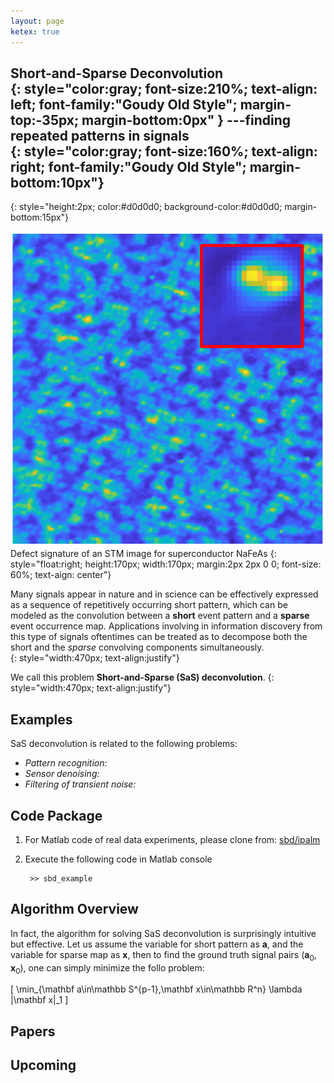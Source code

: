 ```yaml
---
layout: page
ketex: true
---
```



**Short-and-Sparse Deconvolution**  
{: style="color:gray; font-size:210%; text-align: left; font-family:"Goudy Old Style"; margin-top:-35px; margin-bottom:0px" }
---finding repeated patterns in signals  
{: style="color:gray; font-size:160%; text-align: right; font-family:"Goudy Old Style"; margin-bottom:10px"}
------------------------------------------------------------
{: style="height:2px; color:#d0d0d0; background-color:#d0d0d0; margin-bottom:15px"}


![fig1](/assets/fig_realdata_rec.png)
Defect signature of an STM image for superconductor NaFeAs
{: style="float:right; height:170px; width:170px; margin:2px 2px 0 0; font-size: 60%; text-aign: center"}

Many signals appear in nature and in science can be effectively expressed as a sequence of repetitively occurring short pattern, which can be modeled as the convolution between a **short** event pattern and a **sparse** event occurrence map. Applications involving in information discovery from this type of signals oftentimes can be treated as to decompose both the short and the *sparse* convolving components simultaneously.  
{: style="width:470px; text-align:justify"}

We call this problem **Short-and-Sparse (SaS) deconvolution**.
{: style="width:470px; text-align:justify"}


## Examples ##
SaS deconvolution is related to the following problems:
* *Pattern recognition:*
* *Sensor denoising:*
* *Filtering of transient noise:* 


## Code Package ##
1. For Matlab code of real data experiments, please clone from: [sbd/ipalm](https://github.com/sbdsphere/sbd-ipalm)
2. Execute the following code in Matlab console  

		>> sbd_example


## Algorithm Overview ##
In fact, the algorithm for solving SaS deconvolution is surprisingly intuitive but effective. Let us assume the variable for short pattern as $\mathbf a$, and the variable for sparse map as $\mathbf x$, then to find the ground truth signal pairs $(\mathbf a_0, \mathbf x_0)$, one can simply minimize the follo problem:

\[ \min_{\mathbf a\in\mathbb S^{p-1},\mathbf x\in\mathbb R^n} \lambda \|\mathbf x\|_1 \]


## Papers ##

## Upcoming ##

